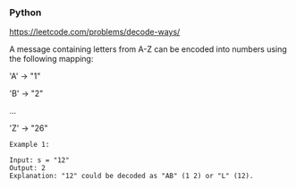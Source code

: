 ### Python 
 
https://leetcode.com/problems/decode-ways/

A message containing letters from A-Z can be encoded into numbers using the following mapping:

'A' -> "1"

'B' -> "2"

...

'Z' -> "26"

```
Example 1:

Input: s = "12"
Output: 2
Explanation: "12" could be decoded as "AB" (1 2) or "L" (12).
```
